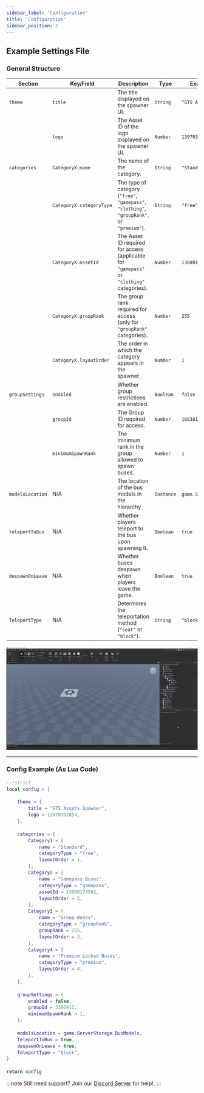 ```yaml
---
sidebar_label: 'Configuration'
title: 'Configuration'
sidebar_position: 2
---
```


## Example Settings File

### General Structure

| Section                | Key/Field                  | Description                                                                                     | Type           | Example/Default Value               |
|------------------------|----------------------------|-------------------------------------------------------------------------------------------------|----------------|-------------------------------------|
| `theme`                | `title`                   | The title displayed on the spawner UI.                                                         | `String`       | `"GTS Assets Spawner"`             |
|                        | `logo`                    | The Asset ID of the logo displayed on the spawner UI.                                           | `Number`       | `13970392854`                      |
| `categories`           | `CategoryX.name`          | The name of the category.                                                                      | `String`       | `"Standard 1 Free"`                |
|                        | `CategoryX.categoryType`  | The type of category (`"free"`, `"gamepass"`, `"clothing"`, `"groupRank"`, or `"premium"`). | `String`       | `"free"`                           |
|                        | `CategoryX.assetId`       | The Asset ID required for access (applicable for `"gamepass"` or `"clothing"` categories).   | `Number`       | `13600173502`                      |
|                        | `CategoryX.groupRank`     | The group rank required for access (only for `"groupRank"` categories).                        | `Number`       | `255`                              |
|                        | `CategoryX.layoutOrder`   | The order in which the category appears in the spawner.                                         | `Number`       | `1`                                |
| `groupSettings`        | `enabled`                 | Whether group restrictions are enabled.                                                        | `Boolean`      | `false`                            |
|                        | `groupId`                 | The Group ID required for access.                                                              | `Number`       | `16838109`                         |
|                        | `minimumSpawnRank`        | The minimum rank in the group allowed to spawn buses.                                           | `Number`       | `1`                                |
| `modelsLocation`       | N/A                       | The location of the bus models in the hierarchy.                                               | `Instance`     | `game.ServerStorage.BusModels`     |
| `teleportToBus`        | N/A                       | Whether players teleport to the bus upon spawning it.                                          | `Boolean`      | `true`                             |
| `despawnOnLeave`       | N/A                       | Whether buses despawn when players leave the game.                                             | `Boolean`      | `true`                             |
| `TeleportType`         | N/A                       | Determines the teleportation method (`"seat"` or `"block"`).                                  | `String`       | `"block"`                         |

![A descriptive alt text](./gif-3.gif)

---

### Config Example (As Lua Code)

```lua showLineNumbers title="SpawnerSettings"
--!strict
local config = {

    theme = {
        title = "GTS Assets Spawner",
        logo = 13970392854,
    },

    categories = {
        Category1 = {
            name = "Standard",
            categoryType = "free",
            layoutOrder = 1,
        },
        Category2 = {
            name = "Gamepass Buses",
            categoryType = "gamepass",
            assetId = 13600173502,
            layoutOrder = 2,
        },
        Category3 = {
            name = "Group Buses",
            categoryType = "groupRank",
            groupRank = 255,
            layoutOrder = 3,
        },
        Category4 = {
            name = "Premium Locked Buses",
            categoryType = "premium",
            layoutOrder = 4,
        },
    },

    groupSettings = {
        enabled = false,
        groupId = 3395411,
        minimumSpawnRank = 1,
    },

    modelsLocation = game.ServerStorage.BusModels,
    teleportToBus = true,
    despawnOnLeave = true,
    TeleportType = "block",
}

return config
```

:::note
Still need support? Join our [Discord Server](https://discord.gg/5k85S4KWSR) for help!.
:::
